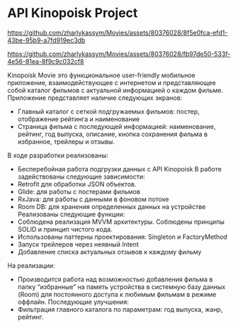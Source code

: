 # API Kinopoisk Project

https://github.com/zharlykassym/Movies/assets/80376028/8f5e0fca-efd1-43be-95b9-a7fd919ec3db


https://github.com/zharlykassym/Movies/assets/80376028/fb97de50-533f-4e56-81ea-8f9c9c032cf8



Kinopoisk Movie это функциональное user-friendly мобильное приложение, взаимодействующее с интернетом и представляющее собой
каталог фильмов с актуальной информацией о каждом фильме.
Приложение представляет наличие следующих экранов:
- Главный каталог с сеткой подгружаемых фильмов: постер, отображение рейтинга и наименование
- Страница фильма с последующей информацией: наименование, рейтинг, год выпуска, описание, кнопка сохранения фильма в избранное, трейлеры и отзывы.

В ходе разработки реализованы:
- Бесперебойная работа подгрузки данных с API Kinopoisk
В работе задействованы следующие зависимости:
- Retrofit для обработки JSON объектов.
- Glide: для работы с постерами фильмов
- RxJava: для работы с данными в фоновом потоке
- Room DB: для хранения определенных данных на устройстве
Реализованы следующие функции:
- Соблюдена реализация MVVM архитектуры. Соблюдены принципы SOLID и принцип чистого кода.
- Использованы паттерны проектирования: Singleton и FactoryMethod
- Запуск трейлеров через неявный Intent 
- Добавление списка актуальных отзывов к каждому фильму

На реализации:
- Производится работа над возможностью добавления фильма в папку “избранные” на память устройства в системную базу данных (Room)
для постоянного доступа к любимым фильмам в режиме оффлайн.
Последующие улучшения:
- Фильтрация главного каталога по параметрам: год выпуска, жанр, рейтинг.
